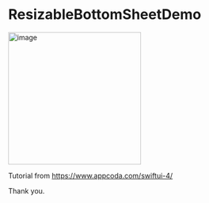 # ResizableBottomSheetDemo

<img width="268" alt="image" src="https://user-images.githubusercontent.com/3993516/173273585-fd1ecdb9-cebf-4d85-8eae-9868f7a37038.png">

Tutorial from https://www.appcoda.com/swiftui-4/

Thank you.
